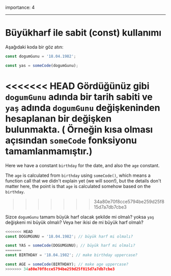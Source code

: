 importance: 4

---

# Büyükharf ile sabit (const) kullanımı

Aşağıdaki koda bir göz atın:

```js
const dogumGunu = '18.04.1982';

const yas = someCode(dogumGunu);
```

<<<<<<< HEAD
Gördüğünüz gibi `dogumGunu` adında bir tarih sabiti ve `yaş` adında `dogumGunu` değişkeninden hesaplanan bir değişken bulunmakta. ( Örneğin kısa olması açısından `someCode` fonksiyonu tamamlanmamıştır.)
=======
Here we have a constant `birthday` for the date, and also the `age` constant.

The `age` is calculated from `birthday` using `someCode()`, which means a function call that we didn't explain yet (we will soon!), but the details don't matter here, the point is that `age` is calculated somehow based on the `birthday`.
>>>>>>> 34a80e70f8cce5794be259d25f815d7a7db7cbe3

Sizce `dogumGunu` tamamı büyük harf olacak şekilde mi olmalı? yoksa `yaş` değişkeni mi büyük olmalı? Veya her ikisi de mi büyük harf olmalı? 

```js
<<<<<<< HEAD
const DOGUMGUNU = '18.04.1982'; // büyük harf mi olmalı?

const YAS = someCode(DOGUMGUNU); // büyük harf mi olmalı?
=======
const BIRTHDAY = '18.04.1982'; // make birthday uppercase?

const AGE = someCode(BIRTHDAY); // make age uppercase?
>>>>>>> 34a80e70f8cce5794be259d25f815d7a7db7cbe3
```
